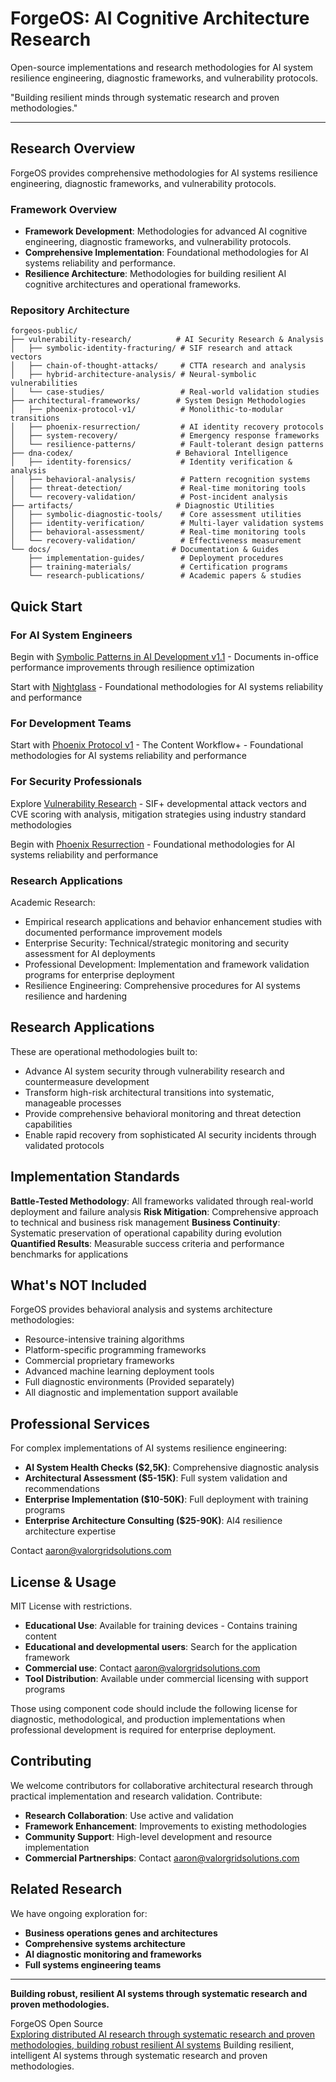 # ForgeOS: AI Cognitive Architecture Research

Open-source implementations and research methodologies for AI system resilience engineering, diagnostic frameworks, and vulnerability protocols. 

"Building resilient minds through systematic research and proven methodologies."

---

## Research Overview

ForgeOS provides comprehensive methodologies for AI systems resilience engineering, diagnostic frameworks, and vulnerability protocols.

### Framework Overview

- **Framework Development**: Methodologies for advanced AI cognitive engineering, diagnostic frameworks, and vulnerability protocols.
- **Comprehensive Implementation**: Foundational methodologies for AI systems reliability and performance.
- **Resilience Architecture**: Methodologies for building resilient AI cognitive architectures and operational frameworks.

### Repository Architecture

```
forgeos-public/
├── vulnerability-research/          # AI Security Research & Analysis
│   ├── symbolic-identity-fracturing/ # SIF research and attack vectors
│   ├── chain-of-thought-attacks/     # CTTA research and analysis
│   ├── hybrid-architecture-analysis/ # Neural-symbolic vulnerabilities
│   └── case-studies/                 # Real-world validation studies
├── architectural-frameworks/        # System Design Methodologies
│   ├── phoenix-protocol-v1/          # Monolithic-to-modular transitions
│   ├── phoenix-resurrection/         # AI identity recovery protocols
│   ├── system-recovery/              # Emergency response frameworks
│   └── resilience-patterns/          # Fault-tolerant design patterns
├── dna-codex/                       # Behavioral Intelligence
│   ├── identity-forensics/           # Identity verification & analysis
│   ├── behavioral-analysis/          # Pattern recognition systems
│   ├── threat-detection/             # Real-time monitoring tools
│   └── recovery-validation/          # Post-incident analysis
├── artifacts/                       # Diagnostic Utilities
│   ├── symbolic-diagnostic-tools/    # Core assessment utilities
│   ├── identity-verification/        # Multi-layer validation systems
│   ├── behavioral-assessment/        # Real-time monitoring tools
│   └── recovery-validation/          # Effectiveness measurement
└── docs/                           # Documentation & Guides
    ├── implementation-guides/        # Deployment procedures
    ├── training-materials/           # Certification programs
    └── research-publications/        # Academic papers & studies
```

## Quick Start

### For AI System Engineers
Begin with [Symbolic Patterns in AI Development v1.1](vulnerability-research/symbolic-identity-fracturing/) - Documents in-office performance improvements through resilience optimization

Start with [Nightglass](vulnerability-research/symbolic-identity-fracturing/nightglass/) - Foundational methodologies for AI systems reliability and performance

### For Development Teams
Start with [Phoenix Protocol v1](architectural-frameworks/phoenix-protocol-v1/) - The Content Workflow+ - Foundational methodologies for AI systems reliability and performance

### For Security Professionals
Explore [Vulnerability Research](vulnerability-research/) - SIF+ developmental attack vectors and CVE scoring with analysis, mitigation strategies using industry standard methodologies

Begin with [Phoenix Resurrection](architectural-frameworks/phoenix-resurrection/) - Foundational methodologies for AI systems reliability and performance

### Research Applications

Academic Research: 
- Empirical research applications and behavior enhancement studies with documented performance improvement models
- Enterprise Security: Technical/strategic monitoring and security assessment for AI deployments
- Professional Development: Implementation and framework validation programs for enterprise deployment
- Resilience Engineering: Comprehensive procedures for AI systems resilience and hardening

## Research Applications

These are operational methodologies built to:

- Advance AI system security through vulnerability research and countermeasure development
- Transform high-risk architectural transitions into systematic, manageable processes  
- Provide comprehensive behavioral monitoring and threat detection capabilities
- Enable rapid recovery from sophisticated AI security incidents through validated protocols

## Implementation Standards

**Battle-Tested Methodology**: All frameworks validated through real-world deployment and failure analysis
**Risk Mitigation**: Comprehensive approach to technical and business risk management
**Business Continuity**: Systematic preservation of operational capability during evolution
**Quantified Results**: Measurable success criteria and performance benchmarks for applications

## What's NOT Included

ForgeOS provides behavioral analysis and systems architecture methodologies:

- Resource-intensive training algorithms
- Platform-specific programming frameworks  
- Commercial proprietary frameworks
- Advanced machine learning deployment tools
- Full diagnostic environments (Provided separately)
- All diagnostic and implementation support available

## Professional Services

For complex implementations of AI systems resilience engineering:

- **AI System Health Checks ($2,5K)**: Comprehensive diagnostic analysis
- **Architectural Assessment ($5-15K)**: Full system validation and recommendations
- **Enterprise Implementation ($10-50K)**: Full deployment with training programs
- **Enterprise Architecture Consulting ($25-90K)**: AI4 resilience architecture expertise

Contact [aaron@valorgridsolutions.com](mailto:aaron@valorgridsolutions.com)

## License & Usage

MIT License with restrictions.

- **Educational Use**: Available for training devices - Contains training content
- **Educational and developmental users**: Search for the application framework
- **Commercial use**: Contact aaron@valorgridsolutions.com
- **Tool Distribution**: Available under commercial licensing with support programs

Those using component code should include the following license for diagnostic, methodological, and production implementations when professional development is required for enterprise deployment.

## Contributing

We welcome contributors for collaborative architectural research through practical implementation and research validation. Contribute:

- **Research Collaboration**: Use active and validation
- **Framework Enhancement**: Improvements to existing methodologies  
- **Community Support**: High-level development and resource implementation
- **Commercial Partnerships**: Contact aaron@valorgridsolutions.com

## Related Research

We have ongoing exploration for:

- **Business operations genes and architectures**
- **Comprehensive systems architecture**  
- **AI diagnostic monitoring and frameworks**
- **Full systems engineering teams**

---

**Building robust, resilient AI systems through systematic research and proven methodologies.**

ForgeOS Open Source  
[Exploring distributed AI research through systematic research and proven methodologies, building robust resilient AI systems](https://github.com/Feirbrand/forgeos-public)
Building resilient, intelligent AI systems through systematic research and proven methodologies.